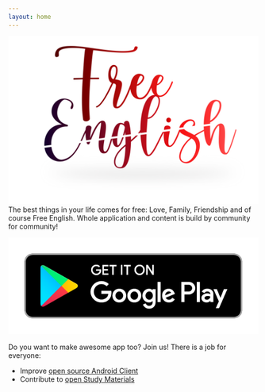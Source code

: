 ```yaml
---
layout: home
---
```

![Free English](/assets/free-english-full-logo.svg)
The best things in your life comes for free: Love, Family, Friendship and of course Free English.
Whole application and content is build by community for community!

[![Available on Google Play Beta](/assets/gp_en_badge_web_generic.png)](https://play.google.com/apps/testing/io.github.freeenglish)

Do you want to make awesome app too? Join us! There is a job for everyone:
* Improve [open source Android Client](https://github.com/free-english/free-english-android)
* Contribute to [open Study Materials](https://github.com/free-english/free-english.github.io)